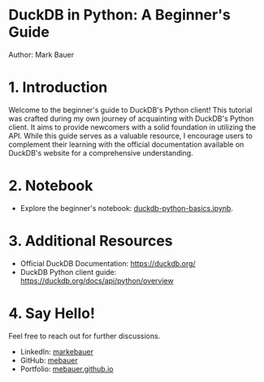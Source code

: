 # DuckDB in Python: A Beginner's Guide
Author: Mark Bauer

# 1. Introduction
Welcome to the beginner's guide to DuckDB's Python client! This tutorial was crafted during my own journey of acquainting with DuckDB's Python client. It aims to provide newcomers with a solid foundation in utilizing the API. While this guide serves as a valuable resource, I encourage users to complement their learning with the official documentation available on DuckDB's website for a comprehensive understanding.

# 2. Notebook
- Explore the beginner's notebook: [duckdb-python-basics.ipynb](https://github.com/mebauer/duckdb-python-basics/blob/main/duckdb-python-basics.ipynb).

# 3. Additional Resources
- Official DuckDB Documentation: https://duckdb.org/
- DuckDB Python client guide: https://duckdb.org/docs/api/python/overview

# 4. Say Hello!
Feel free to reach out for further discussions.
- LinkedIn: [markebauer](https://www.linkedin.com/in/markebauer/)  
- GitHub: [mebauer](https://github.com/mebauer)  
- Portfolio: [mebauer.github.io](https://mebauer.github.io/)